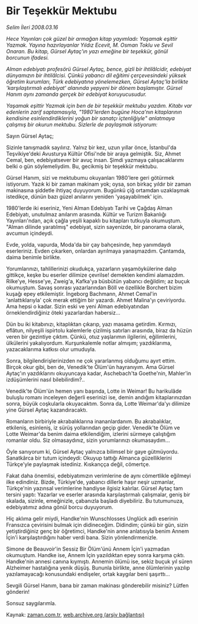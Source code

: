 # Bir Teşekkür Mektubu

*Selim İleri 2008.03.16*

<tr><td class="metin" colspan="2" style="padding-top: 20px; padding-left: 5px; padding-right: 10px;"><i>Hece Yayınları çok güzel bir armağan kitap yayımladı: Yaşamak eşittir Yazmak. Yayına hazırlayanlar Yıldız Ecevit, M. Osman Toklu ve Sevil Onaran. Bu kitap, Gürsel Aytaç'ın yazı emeğine bir teşekkür, gönül borcunun ifadesi.</i></td></tr><tr><td class="metin" colspan="2" style="padding-top: 20px; padding-left: 5px; padding-right: 10px;"><i><p>Alman edebiyatı profesörü Gürsel Aytaç, bence, gizli bir ihtilâlcidir, edebiyat dünyamızın bir ihtilâlcisi. Çünkü yabancı dil eğitimi çerçevesindeki yüksek öğretim kurumları, Türk edebiyatına yönelemezken, Gürsel Aytaç'la birlikte 'karşılaştırmalı edebiyat' alanında yepyeni bir dönem başlamıştır. Gürsel Hanım aynı zamanda gerçek bir edebiyat koruyucusudur.
<p>Yaşamak eşittir Yazmak için ben de bir teşekkür mektubu yazdım. Kitabı var edenlerin zarif saptamasıyla, "1980'lerden bugüne Hoca'nın kitaplarının kendisine esinlendirdiklerini yoğun bir sanatçı içtenliğiyle" anlatmaya çalışmış bir okurun mektubu. Sizlerle de paylaşmak istiyorum:</p></p></i>
<p>Sayın Gürsel Aytaç;
<p>Sizinle tanışmadık sayılırız. Yalnız bir kez, uzun yıllar önce, İstanbul'da Teşvikiye'deki Avusturya Kültür Ofisi'nde bir araya gelmiştik. Siz, Ahmet Cemal, ben, edebiyatsever bir avuç insan. Şimdi yazmaya çalışacaklarımı belki o gün söylemeliydim. Bu, gecikmiş bir teşekkür mektubu.
<p>Gürsel Hanım, sizi ve mektubumu okuyanları 1980'lere geri götürmek istiyorum. Yazık ki bir zaman makinam yok; oysa, son birkaç yıldır bir zaman makinasına şiddetle ihtiyaç duyuyorum. Bugünkü çiğ ortamdan uzaklaşmak istedikçe, dünün bazı güzel anılarını yeniden 'yaşayabilmek' için.
<p>1980'lerde iki eseriniz, Yeni Alman Edebiyatı Tarihi ve Çağdaş Alman Edebiyatı, unutulmaz anılarım arasında. Kültür ve Turizm Bakanlığı Yayınları'ndan, açık çağla yeşili kapaklı bu kitapları tutkuyla okumuştum. "Alman dilinde yaratılmış" edebiyat, sizin sayenizde, bir panorama olarak, avcumun içindeydi.
<p>Evde, yolda, vapurda, Moda'da bir çay bahçesinde, hep yanımdaydı eserleriniz. Evden çıkarken, onlardan ayrılmaya yanaşmazdım. Çantamda, daima benimle birlikte.
<p>Yorumlarınızı, tahlillerinizi okudukça, yazarların yaşamöykülerine dalıp gittikçe, keşke bu eserler dilimize çevrilse! demekten kendimi alamazdım. Rilke'ye, Hesse'ye, Zweig'a, Kafka'ya büsbütün yabancı değildim; az buçuk okumuştum. Savaş sonrası yazarlarından Böll ve özellikle Borchert bizim kuşağı epey etkilemiştir. İngeborg Bachmann, Ahmet Cemal'in 'anlattıklarıyla' çok merak ettiğim bir yazardı. Ahmet Malina'yı çeviriyordu. Ama hepsi o kadar. Sizin eski ve yeni Alman edebiyatından örneklendirdiğiniz öteki yazarlardan habersiz...
<p>Dün bu iki kitabınızı, kitaplıktan çıkarıp, yazı masama getirdim. Kırmızı, eflâtun, nilyeşili ispirtolu kalemlerle çizilmiş satırları arasında, biraz da hüzün veren bir gezintiye çıktım. Çünkü, otuz yaşlarımın ilgilerini, eğilimlerini, ülkülerini yakalıyordum. Kurşunkalemle notlar almışım; yazdıklarıma, yazacaklarıma katkısı olur umuduyla.
<p>Sonra, bilgilendirişlerinizden ne çok yararlanmış olduğumu ayırt ettim. Birçok okur gibi, ben de, Venedik'te Ölüm'ün hayranıyım. Ama Gürsel Aytaç'ın yazdıklarını okuyuncaya kadar, Aschebach'ta Goethe'nin, Mahler'in izdüşümlerini nasıl bilebilirdim?..
<p>Venedik'te Ölüm'ün hemen yanı başında, Lotte in Weimar! Bu harikulâde buluşlu romanı inceleyen değerli eserinizi ise, demin andığım kitaplarınızdan sonra, büyük coşkularla okuyacaktım. Sonra da, Lotte Weimar'da'yı dilimize yine Gürsel Aytaç kazandıracaktı. 
<p>Romanların birbiriyle akrabalıklarına inananlardanım. Bu akrabalıklar, etkileniş, esinleniş, iz sürüş yollarından geçip gider. Venedik'te Ölüm ve Lotte Weimar'da benim daima etkilendiğim, izlerini sürmeye çalıştığım romanlar oldu. Siz olmasaydınız, sizin yorumlarınızı okumasaydım...
<p>Öyle sanıyorum ki, Gürsel Aytaç yalnızca bilimsel bir gaye gütmüyordu. Sanatkârca bir tutum içindeydi: Okuyup tattığı Almanca güzelliklerini Türkçe'yle paylaşmak istediniz. Kıskançça değil, cömertçe. 
<p>Fakat daha önemlisi, edebiyatımızın verimlerine de aynı cömertlikle eğilmeyi ilke edindiniz. Bizde, Türkiye'de, yabancı dillerle haşır neşir uzmanlar, Türkçe'nin yazınsal verimlerine handiyse ilgisiz kalırlar. Gürsel Aytaç tam tersini yaptı: Yazarlar ve eserler arasında karşılaştırmalı çalışmalar, geniş bir skalada, sizinle, emeğinizle, çabanızla başladı diyebiliriz. Bu tutumunuza, edebiyatımız adına gönül borcu duyuyorum.
<p>Hiç aklıma gelir miydi, Handke'nin Wunschlosses Unglück adlı eserinin Fransızca çevirisini bulmak için didineceğim. Didindim; çünkü bir gün, sizin yetiştirdiğiniz genç bir öğretimci, Handke'nin anne anlatısıyla benim Annem İçin'i karşılaştırdığını haber verdi bana. Sizin yönlendirmenizle.
<p>Simone de Beauvoir'in Sessiz Bir Ölüm'ünü Annem İçin'i yazmadan okumuştum. Handke ise, Annem İçin yazıldıktan epey sonra karşıma çıktı. Handke'nin annesi canına kıymıştı. Annemin ölümü ise, sekiz buçuk yıl süren Alzheimer hastalığına yenik düşüş. Bununla birlikte, anne ölümlerinin yazılıp yazılamayacağı konusundaki endişeler, ortak kaygılar beni şaşırttı...
<p>Sevgili Gürsel Hanım, bana bir zaman makinası gönderebilir misiniz? Lütfen gönderin!
<p>Sonsuz saygılarımla.<br/></p></p></p></p></p></p></p></p></p></p></p></p></p></p></p></p></td></tr>

Kaynak: [zaman.com.tr](http://zaman.com.tr/yazar.do?yazino=665138), [web.archive.org (arşiv bağlantısı)](http://web.archive.org/web/20080512094631/http://www.zaman.com.tr:80/yazar.do?yazino=665138)
